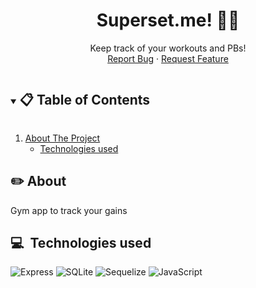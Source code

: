 <p align="center">

  <h1 align="center">Superset.me! 🏋️‍♂️</h1>

  <p align="center">
    Keep track of your workouts and PBs!
    <br />
    <!-- <a href="placeholder" target="_blank">Visit Us</a> -->
    <!-- . -->
    <a href="https://github.com/kisokumar/superset-me/issues">Report Bug</a>
    ·
    <a href="https://github.com/kisokumar/superset-me/issues">Request Feature</a>
  </p>
</p>

<!-- TABLE OF CONTENTS -->
<details open="open">
  <summary><h2 style="display: inline-block"> 📋 Table of Contents</h2></summary>
  <ol>
    <li>
      <a href="#about-the-project">About The Project</a>
      <ul>
        <li><a href="#built-with">Technologies used</a></li>
      </ul>
    </li>
  </ol>
</details>

<!-- ABOUT THE PROJECT -->

## ✏️ About

Gym app to track your gains

## 💻&nbsp; Technologies used

![Express](https://img.shields.io/badge/Express.js-000000?style=for-the-badge&logo=express&logoColor=white)
![SQLite](https://img.shields.io/badge/SQLite-07405E?style=for-the-badge&logo=sqlite&logoColor=white)
![Sequelize](https://img.shields.io/badge/Sequelize-52B0E7?style=for-the-badge&logo=Sequelize&logoColor=white)
![JavaScript](https://img.shields.io/badge/JavaScript-323330?style=for-the-badge&logo=javascript&logoColor=F7DF1E)

<!-- ![HTML](https://img.shields.io/badge/HTML5-E34F26?style=for-the-badge&logo=html5&logoColor=white) -->

<!-- ![CSS](https://img.shields.io/badge/CSS3-1572B6?style=for-the-badge&logo=css3&logoColor=white) -->

<!-- USAGE EXAMPLES -->
